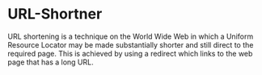 # URL-Shortner
URL shortening is a technique on the World Wide Web in which a Uniform Resource Locator may be made substantially shorter and still direct to the required page. This is achieved by using a redirect which links to the web page that has a long URL.
